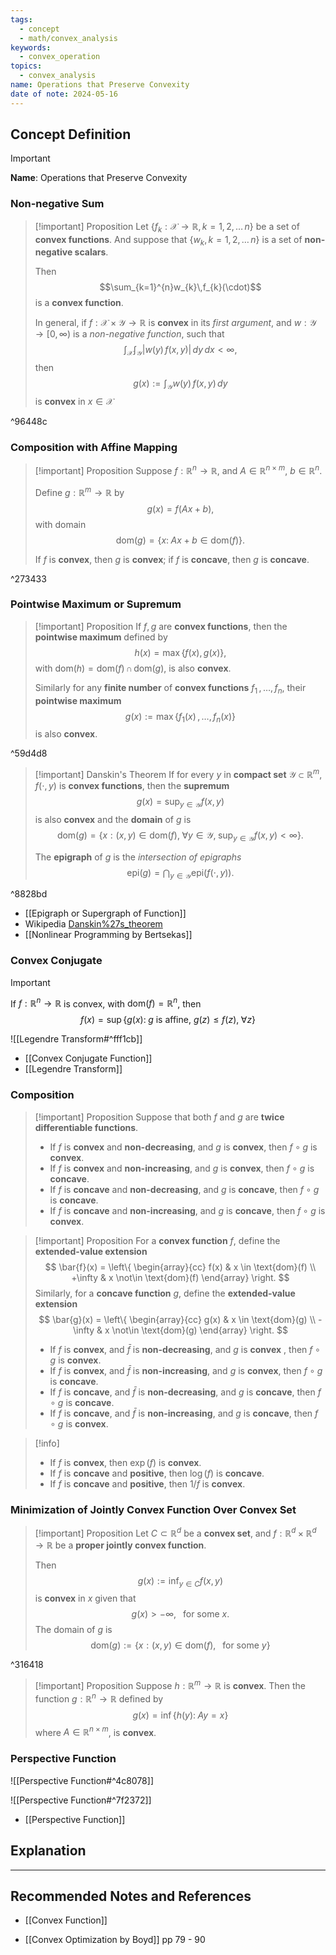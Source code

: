 ```yaml
---
tags:
  - concept
  - math/convex_analysis
keywords:
  - convex_operation
topics:
  - convex_analysis
name: Operations that Preserve Convexity
date of note: 2024-05-16
---
```


## Concept Definition

>[!important]
>**Name**: Operations that Preserve Convexity

### Non-negative Sum

>[!important] Proposition
>Let $\left\{ f_{k}: \mathcal{X} \to \mathbb{R}, k=1,2,\,{}\ldots{}\,n \right\}$ be a set of **convex functions**. And suppose that $\left\{ w_{k}, k=1,2,\,{}\ldots{}\,n \right\}$ is a set of **non-negative scalars**.
>
>Then $$\sum_{k=1}^{n}w_{k}\,f_{k}(\cdot)$$ is a **convex function**.
>
>In general, if $f: \mathcal{X} \times \mathcal{Y} \to \mathbb{R}$ is **convex** in its *first argument*, and $w: \mathcal{Y} \to [0, \infty)$ is a *non-negative function*, such that
>$$
> \int_{\mathcal{X}}\int_{\mathcal{Y}}|w(y)\,f(x, y)|\,dy\,dx < \infty,
>$$
>then 
>$$
>g(x) :=  \int_{\mathcal{Y}}w(y)\,f(x, y)\,dy
>$$
>is **convex** in $x\in \mathcal{X}$

^96448c

### Composition with Affine Mapping

>[!important] Proposition
>Suppose $f: \mathbb{R}^n \to \mathbb{R}$, and $A \in \mathbb{R}^{n \times m}$, $b\in \mathbb{R}^{n}$.
>
>Define $g: \mathbb{R}^{m} \to \mathbb{R}$ by $$g(x) = f\left(Ax + b\right),$$ with domain $$\text{dom}(g) = \left\{ x: \; Ax + b \in \text{dom}(f) \right\}.$$
>
>If $f$ is **convex**, then $g$ is **convex**; if $f$ is **concave**, then $g$ is **concave**.

^273433

### Pointwise Maximum or Supremum

>[!important] Proposition
>If $f, g$ are **convex functions**, then the **pointwise maximum** defined by
>$$
>h(x) = \max\{ f(x), g(x) \},
>$$
>with $\text{dom}(h) = \text{dom}(f) \,\cap\,\text{dom}(g),$ is also **convex**.
>
>Similarly for any **finite number** of **convex functions** $f_{1} \,{,}\ldots{,}\,f_{n}$, their **pointwise maximum** $$g(x) := \max\left\{ f_{1}(x) \,{,}\ldots{,}\,f_{n}(x) \right\}$$ is also **convex**.

^59d4d8

>[!important] Danskin's Theorem
>If for every $y$ in **compact set** $\mathcal{Y} \subset \mathbb{R}^{m}$, $f(\cdot, y)$ is **convex functions**, then the **supremum** 
>$$
>g(x) = \sup_{y \in \mathcal{Y}}f(x, y)
>$$
> is also **convex** and the **domain** of $g$ is $$\text{dom}(g) = \{ x: (x, y) \in \text{dom}(f), \; \forall y\in \mathcal{Y},\;  \sup_{y \in \mathcal{Y}}f(x, y) < \infty \}. $$
> 
> The **epigraph** of $g$ is the *intersection of epigraphs*
>$$
>\text{epi}(g) = \bigcap_{y \in \mathcal{Y}}\text{epi}(f(\cdot, y)).
>$$

^8828bd

- [[Epigraph or Supergraph of Function]]
- Wikipedia [Danskin%27s_theorem](https://en.wikipedia.org/wiki/Danskin%27s_theorem)
- [[Nonlinear Programming by Bertsekas]]



### Convex Conjugate 

>[!important]
>If $f: \mathbb{R}^n \to \mathbb{R}$ is convex, with $\text{dom}(f) = \mathbb{R}^n$, then 
>$$
>f(x) = \sup\left\{ g(x):\; g \text{ is affine, } g(z) \le f(z),\; \forall z\right\} 
>$$


![[Legendre Transform#^fff1cb]]

- [[Convex Conjugate Function]]
- [[Legendre Transform]]


### Composition 

>[!important] Proposition
>Suppose that both $f$ and $g$ are **twice differentiable functions**.
>- If $f$ is **convex** and **non-decreasing**, and $g$ is **convex**, then  $f \circ g$ is **convex**.
>- If $f$ is **convex** and **non-increasing**, and $g$ is **convex**, then  $f \circ g$ is **concave**.
>- If $f$ is **concave** and **non-decreasing**, and $g$ is **concave**, then  $f \circ g$ is **concave**.
>- If $f$ is **concave** and **non-increasing**, and $g$ is **concave**, then  $f \circ g$ is **convex**.

>[!important] Proposition
>For a **convex function** $f$, define the **extended-value extension**
>$$
>\bar{f}(x) = \left\{
>\begin{array}{cc}
> f(x) & x \in \text{dom}(f) \\
> +\infty &  x \not\in \text{dom}(f)
>\end{array}
>\right.
>$$
>Similarly, for a **concave function** $g$, define the **extended-value extension**
>$$
>\bar{g}(x) = \left\{
>\begin{array}{cc}
> g(x) & x \in \text{dom}(g) \\
> -\infty &  x \not\in \text{dom}(g)
>\end{array}
>\right.
>$$
>
>
>- If $f$ is **convex**, and $\bar{f}$ is **non-decreasing**, and $g$ is **convex** , then  $f \circ g$ is **convex**.
>- If $f$ is **convex**, and $\bar{f}$ is **non-increasing**, and $g$ is **convex**, then  $f \circ g$ is **concave**.
>- If $f$ is **concave**, and $\bar{f}$ is **non-decreasing**, and $g$ is **concave**, then  $f \circ g$ is **concave**.
>- If $f$ is **concave**, and $\bar{f}$ is **non-increasing**, and $g$ is **concave**, then  $f \circ g$ is **convex**.

>[!info]
>- If $f$ is **convex**, then $\exp(f)$ is **convex**.
>- If $f$ is **concave** and **positive**, then $\log(f)$ is **concave**.
>- If $f$ is **concave** and **positive**, then $1 / f$ is **convex**.

### Minimization of Jointly Convex Function Over Convex Set

>[!important] Proposition
>Let $C \subset \mathbb{R}^{d}$ be a **convex set**, and $f: \mathbb{R}^{d} \times  \mathbb{R}^{d} \to \mathbb{R}$ be a **proper jointly convex function**.
>
>Then 
>$$
>g(x) := \inf_{y \in C}f(x, y)
>$$
>is **convex** in $x$ given that $$g(x) > - \infty, \;\;\text{ for some }x.$$ The domain of $g$ is
>$$
>\text{dom}(g) := \left\{ x: (x,y)\in \text{dom}(f), \;\; \text{ for some }y \right\} 
>$$

^316418

>[!important] Proposition
>Suppose $h: \mathbb{R}^{m} \to \mathbb{R}$ is **convex**. Then the function $g: \mathbb{R}^{n}\to \mathbb{R}$ defined by
>$$
>g(x) = \inf\left\{ h(y): \; Ay = x \right\} 
>$$
>where $A\in \mathbb{R}^{n\times m}$, is **convex**.




### Perspective Function

![[Perspective Function#^4c8078]]

![[Perspective Function#^7f2372]]

- [[Perspective Function]]







## Explanation





-----------
##  Recommended Notes and References

- [[Convex Function]]

- [[Convex Optimization by Boyd]] pp 79 - 90